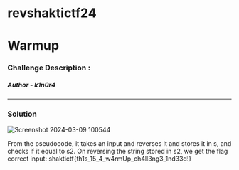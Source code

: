 # revshaktictf24

# Warmup

### Challenge Description :



##### Author - k1n0r4

<hr>

### Solution
![Screenshot 2024-03-09 100544](https://github.com/dystp1a/revshaktictf24/assets/143863591/d2285efd-a354-4968-a30d-a74e1c55a15e)

From the pseudocode, it takes an input and reverses it and stores it in s, and checks if it equal to s2.
On reversing the string stored in s2, we get the flag
correct input: shaktictf{th1s_15_4_w4rmUp_ch4ll3ng3_1nd33d!}







